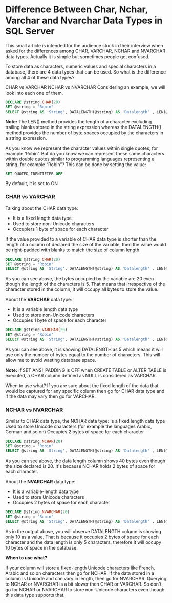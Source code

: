 # Difference Between Char, Nchar, Varchar and Nvarchar Data Types in SQL Server

This small article is intended for the audience stuck in their interview when asked for the differences among CHAR, VARCHAR, NCHAR and NVARCHAR data types. Actually it is simple but sometimes people get confused.

To store data as characters, numeric values and special characters in a database, there are 4 data types that can be used. So what is the difference among all 4 of these data types?

CHAR vs VARCHAR
NCHAR vs NVARCHAR
Considering an example, we will look into each one of them. 

```SQL
DECLARE @string CHAR(20)  
SET @string = 'Robin'  
SELECT @string AS 'String', DATALENGTH(@string) AS 'Datalength' , LEN(@string) AS 'Len' 
```

**Note:** The LEN() method provides the length of a character excluding trailing blanks stored in the string expression whereas the DATALENGTH() method provides the number of byte spaces occupied by the characters in a string expression.
 
As you know we represent the character values within single quotes, for example 'Robin'. But do you know we can represent these same characters within double quotes similar to programming languages representing a string, for example “Robin”? This can be done by setting the value:


```SQL
SET QUOTED_IDENTIFIER OFF  
```

By default, it is set to ON

### CHAR vs VARCHAR

Talking about the CHAR data type:

- It is a fixed length data type
- Used to store non-Unicode characters
- Occupiers 1 byte of space for each character

If the value provided to a variable of CHAR data type is shorter than the length of a column of declared the size of the variable, then the value would be right-padded with blanks to match the size of column length. 

```SQL
DECLARE @string CHAR(20)  
SET @string = 'Robin'  
SELECT @string AS 'String', DATALENGTH(@string) AS 'Datalength' , LEN(@string) AS 'Len'
```

As you can see above, the bytes occupied by the variable are 20 even though the length of the characters is 5. That means that irrespective of the character stored in the column, it will occupy all bytes to store the value.

About the **VARCHAR** data type:

- It is a variable length data type
- Used to store non-Unicode characters
- Occupies 1 byte of space for each character

```SQL
DECLARE @string VARCHAR(20)  
SET @string = 'Robin'  
SELECT @string AS 'String', DATALENGTH(@string) AS 'Datalength' , LEN(@string) AS 'Len'  
```

As you can see above, it is showing DATALENGTH as 5 which means it will use only the number of bytes equal to the number of characters. This will allow me to avoid wasting database space.

**Note:**  If SET ANSI_PADDING is OFF when CREATE TABLE or ALTER TABLE is executed, a CHAR column defined as NULL is considered as VARCHAR.

When to use what?
If you are sure about the fixed length of the data that would be captured for any specific column then go for CHAR data type and if the data may vary then go for VARCHAR. 
 
### NCHAR vs NVARCHAR

Similar to CHAR data type, the NCHAR data type:
Is a fixed length data type
Used to store Unicode characters (for example the languages Arabic, German and so on)
Occupies 2 bytes of space for each character

```SQL
DECLARE @string NCHAR(20)  
SET @string = 'Robin'  
SELECT @string AS 'String', DATALENGTH(@string) AS 'Datalength' , LEN(@string) AS 'Len'  
```

As you can see above, the data length column shows 40 bytes even though the size declared is 20. It's because NCHAR holds 2 bytes of space for each character.

About the **NVARCHAR** data type:

- It is a variable-length data type
- Used to store Unicode characters
- Occupies 2 bytes of space for each character

```SQL
DECLARE @string NVARCHAR(20)  
SET @string = 'Robin'  
SELECT @string AS 'String', DATALENGTH(@string) AS 'Datalength' , LEN(@string) AS 'Len' 
```

As in the output above, you will observe DATALENGTH column is showing only 10 as a value. That is because it occupies 2 bytes of space for each character and the data length is only 5 characters, therefore it will occupy 10 bytes of space in the database.

**When to use what?**

If your column will store a fixed-length Unicode characters like French, Arabic and so on characters then go for NCHAR. If the data stored in a column is Unicode and can vary in length, then go for NVARCHAR. 
Querying to NCHAR or NVARCHAR is a bit slower then CHAR or VARCHAR. So don't go for NCHAR or NVARCHAR to store non-Unicode characters even though this data type supports that. 